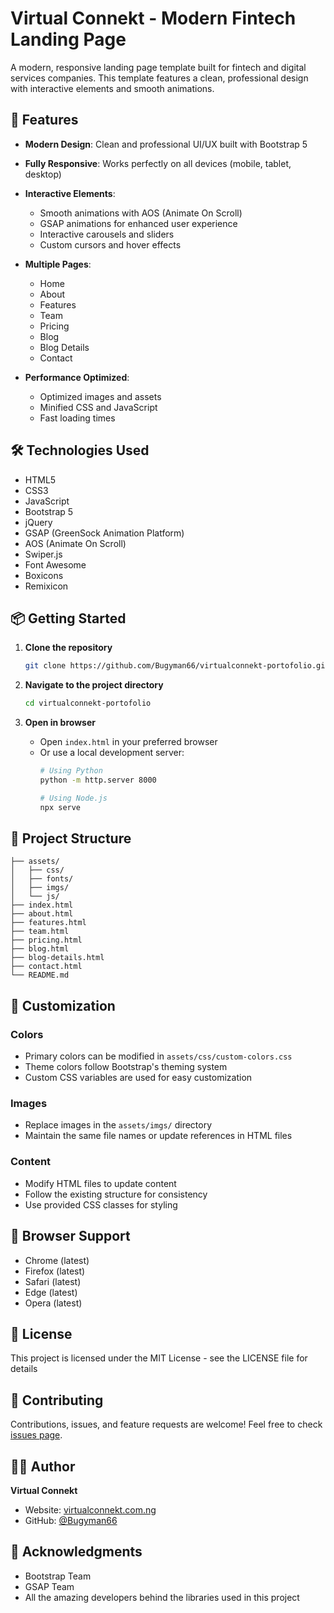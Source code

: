 # Virtual Connekt - Modern Fintech Landing Page

A modern, responsive landing page template built for fintech and digital services companies. This template features a clean, professional design with interactive elements and smooth animations.

## 🚀 Features

- **Modern Design**: Clean and professional UI/UX built with Bootstrap 5
- **Fully Responsive**: Works perfectly on all devices (mobile, tablet, desktop)
- **Interactive Elements**: 
  - Smooth animations with AOS (Animate On Scroll)
  - GSAP animations for enhanced user experience
  - Interactive carousels and sliders
  - Custom cursors and hover effects

- **Multiple Pages**:
  - Home
  - About
  - Features
  - Team
  - Pricing
  - Blog
  - Blog Details
  - Contact

- **Performance Optimized**:
  - Optimized images and assets
  - Minified CSS and JavaScript
  - Fast loading times

## 🛠️ Technologies Used

- HTML5
- CSS3
- JavaScript
- Bootstrap 5
- jQuery
- GSAP (GreenSock Animation Platform)
- AOS (Animate On Scroll)
- Swiper.js
- Font Awesome
- Boxicons
- Remixicon

## 📦 Getting Started

1. **Clone the repository**
   ```bash
   git clone https://github.com/Bugyman66/virtualconnekt-portofolio.git
   ```

2. **Navigate to the project directory**
   ```bash
   cd virtualconnekt-portofolio
   ```

3. **Open in browser**
   - Open `index.html` in your preferred browser
   - Or use a local development server:
     ```bash
     # Using Python
     python -m http.server 8000
     
     # Using Node.js
     npx serve
     ```

## 📁 Project Structure

```
├── assets/
│   ├── css/
│   ├── fonts/
│   ├── imgs/
│   └── js/
├── index.html
├── about.html
├── features.html
├── team.html
├── pricing.html
├── blog.html
├── blog-details.html
├── contact.html
└── README.md
```

## 🎨 Customization

### Colors
- Primary colors can be modified in `assets/css/custom-colors.css`
- Theme colors follow Bootstrap's theming system
- Custom CSS variables are used for easy customization

### Images
- Replace images in the `assets/imgs/` directory
- Maintain the same file names or update references in HTML files

### Content
- Modify HTML files to update content
- Follow the existing structure for consistency
- Use provided CSS classes for styling

## 🔧 Browser Support

- Chrome (latest)
- Firefox (latest)
- Safari (latest)
- Edge (latest)
- Opera (latest)

## 📝 License

This project is licensed under the MIT License - see the LICENSE file for details

## 🤝 Contributing

Contributions, issues, and feature requests are welcome! Feel free to check [issues page](https://github.com/Bugyman66/virtualconnekt-portofolio/issues).

## 👨‍💻 Author

**Virtual Connekt**
- Website: [virtualconnekt.com.ng](https://virtualconnekt.com.ng)
- GitHub: [@Bugyman66](https://github.com/Bugyman66)

## 🌟 Acknowledgments

- Bootstrap Team
- GSAP Team
- All the amazing developers behind the libraries used in this project
